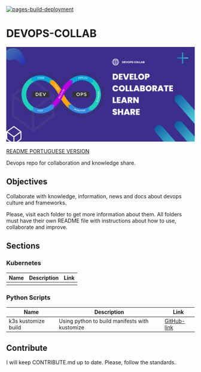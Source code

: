 [![pages-build-deployment](https://github.com/natan-dias/devops-collab-projects/actions/workflows/pages/pages-build-deployment/badge.svg)](https://github.com/natan-dias/devops-collab-projects/actions/workflows/pages/pages-build-deployment)

# DEVOPS-COLLAB

![banner](/DEVOPS-COLLAB.png)

[README PORTUGUESE VERSION](/README_PT.md)

Devops repo for collaboration and knowledge share.

## Objectives

Collaborate with knowledge, information, news and docs about devops culture and frameworks.

Please, visit each folder to get more information about them. All folders must have their own README file with instructions about how to use, collaborate and improve.

## Sections

### Kubernetes

| Name | Description | Link  |
|---|---|---|
|  |  |  |

### Python Scripts

| Name | Description | Link  |
|---|---|---|
| k3s kustomize build | Using python to build manifests with kustomize | [GitHub-link](https://github.com/natan-dias/devops-collab-projects/tree/main/python/k3s-kustomize-build) |

## Contribute

I will keep CONTRIBUTE.md up to date. Please, follow the standards.

